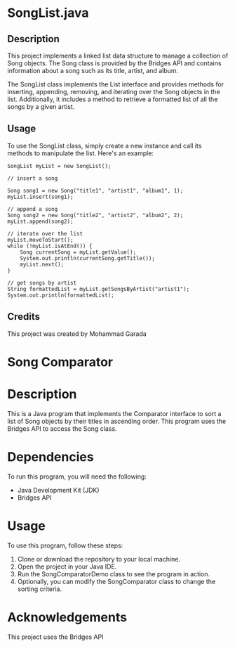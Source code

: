# SongList.java
## Description
This project implements a linked list data structure to manage a collection of Song objects. The Song class is provided by the Bridges API and contains information about a song such as its title, artist, and album.

The SongList class implements the List interface and provides methods for inserting, appending, removing, and iterating over the Song objects in the list. Additionally, it includes a method to retrieve a formatted list of all the songs by a given artist.

## Usage
To use the SongList class, simply create a new instance and call its methods to manipulate the list. Here's an example:
```
SongList myList = new SongList();

// insert a song

Song song1 = new Song("title1", "artist1", "album1", 1);
myList.insert(song1);

// append a song
Song song2 = new Song("title2", "artist2", "album2", 2);
myList.append(song2);

// iterate over the list
myList.moveToStart();
while (!myList.isAtEnd()) {
    Song currentSong = myList.getValue();
    System.out.println(currentSong.getTitle());
    myList.next();
}

// get songs by artist
String formattedList = myList.getSongsByArtist("artist1");
System.out.println(formattedList);
```
## Credits
This project was created by Mohammad Garada 

# Song Comparator 
# Description
This is a Java program that implements the Comparator interface to sort a list of Song objects by their titles in ascending order. This program uses the Bridges API to access the Song class.

# Dependencies
To run this program, you will need the following:

- Java Development Kit (JDK)
- Bridges API

# Usage
To use this program, follow these steps:

1. Clone or download the repository to your local machine.
2. Open the project in your Java IDE.
3. Run the SongComparatorDemo class to see the program in action.
4. Optionally, you can modify the SongComparator class to change the sorting criteria.

# Acknowledgements
This project uses the Bridges API 

